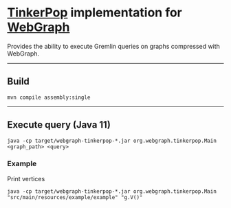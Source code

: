 # [TinkerPop](https://tinkerpop.apache.org/) implementation for [WebGraph](https://webgraph.di.unimi.it/)
Provides the ability to execute Gremlin queries on graphs compressed with WebGraph.
________
## Build

```shell
mvn compile assembly:single
```
________________
## Execute query (Java 11)

```shell
java -cp target/webgraph-tinkerpop-*.jar org.webgraph.tinkerpop.Main <graph_path> <query>
```
### Example
Print vertices
```shell
java -cp target/webgraph-tinkerpop-*.jar org.webgraph.tinkerpop.Main "src/main/resources/example/example" "g.V()" 
```

